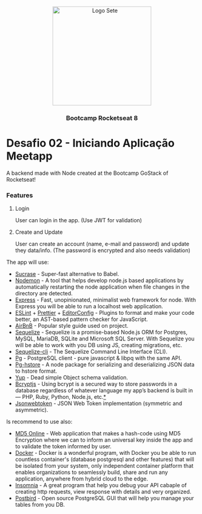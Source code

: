 <!-- PROJECT LOGO -->
<br />
<p align="center">
  <a href="https://github.com/setesolutions">
  <img alt="Logo Sete" width="260" height="260" class="avatar width-full height-full avatar-before-user-status" src="https://avatars3.githubusercontent.com/u/52076060?s=460&amp;v=4">
  </a>

  <h3 align="center">Bootcamp Rocketseat 8</h3>
</p>

# **Desafio 02 - Iniciando Aplicação Meetapp**

A backend made with Node created at the Bootcamp GoStack of Rocketseat!

### **Features**

1. Login

   User can login in the app. (Use JWT for validation)

2. Create and Update

   User can create an account (name, e-mail and password) and update they data/info. (The password is encrypted and also needs validation)

The app will use:

- <a href="https://yarnpkg.com/en/package/sucrase">Sucrase</a> - Super-fast alternative to Babel.
- <a href="https://yarnpkg.com/en/package/nodemon">Nodemon</a> - A tool that helps develop node.js based applications by automatically restarting the node application when file changes in the directory are detected.
- <a href="https://yarnpkg.com/en/package/express">Express</a> - Fast, unopinionated, minimalist web framework for node. With Express you will be able to run a localhost web application.
- <a href="https://yarnpkg.com/en/package/eslint">ESLint</a> + <a href="https://yarnpkg.com/en/package/prettier">Prettier</a> + <a href="https://github.com/editorconfig/">EditorConfig</a> - Plugins to format and make your code better, an AST-based pattern checker for JavaScript.
- <a href="https://github.com/airbnb/javascript">AirBnB</a> - Popular style guide used on project.
- <a href="https://sequelize.org/">Sequelize</a> - Sequelize is a promise-based Node.js ORM for Postgres, MySQL, MariaDB, SQLite and Microsoft SQL Server. With Sequelize you will be able to work with you DB using JS, creating migrations, etc.
- <a href="https://yarnpkg.com/en/package/sequelize-cli">Sequelize-cli</a> - The Sequelize Command Line Interface (CLI).
- <a href="https://yarnpkg.com/en/package/pg">Pg</a> - PostgreSQL client - pure javascript & libpq with the same API.
- <a href="https://yarnpkg.com/en/package/pg-hstore">Pg-hstore</a> - A node package for serializing and deserializing JSON data to hstore format.
- <a href="https://yarnpkg.com/en/package/yup">Yup</a> - Dead simple Object schema validation.
- <a href="https://yarnpkg.com/en/package/bcryptjs">Bcryptjs</a> - Using bcrypt is a secured way to store passwords in a database regardless of whatever language my app’s backend is built in — PHP, Ruby, Python, Node.js, etc.<a href="https://medium.com/@paulrohan/how-bcryptjs-works-90ef4cb85bf4">\*</a>
- <a href="https://yarnpkg.com/en/package/jsonwebtoken">Jsonwebtoken</a> - JSON Web Token implementation (symmetric and asymmetric).

Is recommend to use also:

- <a href="https://www.md5online.org">MD5 Online</a> - Web application that makes a hash-code using MD5 Encryption where we can to inform an universal key inside the app and to validate the token informed by user.
- <a href="https://www.docker.com/">Docker</a> - Docker is a wonderful program, with Docker you be able to run countless container's (database postgresql and other features) that will be isolated from your system, only independent container platform that enables organizations to seamlessly build, share and run any application, anywhere from hybrid cloud to the edge.
- <a href="https://insomnia.rest/">Insomnia</a> - A great program that help you debug your API cabaple of creating http requests, view response with details and very organized.
- <a href="https://github.com/Paxa/postbird">Postbird</a> - Open source PostgreSQL GUI that will help you manage your tables from you DB.
